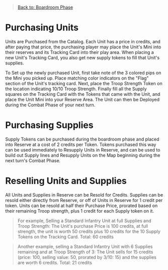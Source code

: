 > [Back to: Boardroom Phase](./BoardroomPhase.md)

# Purchasing Units

Units are Purchased from the Catalog.  Each Unit has a price in credits, and after paying that price, the purchasing player may place the Unit's Mini into their reserves and its Tracking Card into their play area.  When placing a new Unit's Tracking Card, you also get new supply tokens to fill that Unit's supplies.

To Set up the newly purchased Unit, first take note of the 3 colored pips on the Mini you picked up.  Place matching color indicators on the "Flag" section of the Unit's tracking card.  Next, place the Troop Strength Token on the location indicating 10/10 Troop Strength.  Finally fill all the Supply squares on the Tracking Card with the Tokens that came with the Unit, and place the Unit Mini into your Reserve Area.  The Unit can then be Deployed during the Combat Phase of your next turn.

# Purchasing Supplies

Supply Tokens can be purchased during the boardroom phase and placed into Reserve at a cost of 2 credits per Token.  Tokens purchased this way can be used immediately to Resupply Units in Reserve, and can be used to build out Supply lines and Resupply Units on the Map beginning during the next turn's Combat Phase.

# Reselling Units and Supplies

All Units and Supplies in Reserve can be Resold for Credits.  Supplies can be resold either directly from Reserve, or off of Units in Reserve for 1 credit per token.  Units can be resold at half their Purchase Price, prorated based on their remaining Troop strength, plus 1 credit for each Supply token on it.

> For example, Selling a Standard Infantry Unit at full Supplies and Troop Strength:  The Unit's purchase Price is 100 credits, at full strength, the unit is worth 50 credits plus 10 credits for the 10 Supply Tokens on the Tracking Card. Total: 60 credits

> Another example, selling a Standard Infantry Unit with 6 Supplies remaining and at Troop Strength of 3:  The Unit sells for 15 credits (price: 100, selling value: 50, prorated by 3/10: 15) and the supplies are worth 6 credits. Total: 21 credits



